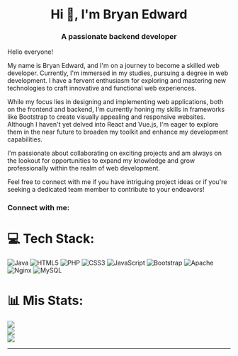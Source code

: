 <h1 align="center">Hi 👋, I'm Bryan Edward</h1>
<h3 align="center">A passionate backend developer</h3>
<p>Hello everyone!

My name is Bryan Edward, and I'm on a journey to become a skilled web developer. Currently, I'm immersed in my studies, pursuing a degree in web development. I have a fervent enthusiasm for exploring and mastering new technologies to craft innovative and functional web experiences.

While my focus lies in designing and implementing web applications, both on the frontend and backend, I'm currently honing my skills in frameworks like Bootstrap to create visually appealing and responsive websites. Although I haven't yet delved into React and Vue.js, I'm eager to explore them in the near future to broaden my toolkit and enhance my development capabilities.

I'm passionate about collaborating on exciting projects and am always on the lookout for opportunities to expand my knowledge and grow professionally within the realm of web development.

Feel free to connect with me if you have intriguing project ideas or if you're seeking a dedicated team member to contribute to your endeavors!
</p>
<h3 align="left">Connect with me:</h3>

# 💻 Tech Stack:
![Java](https://img.shields.io/badge/java-%23ED8B00.svg?style=for-the-badge&logo=openjdk&logoColor=white) ![HTML5](https://img.shields.io/badge/html5-%23E34F26.svg?style=for-the-badge&logo=html5&logoColor=white) ![PHP](https://img.shields.io/badge/php-%23777BB4.svg?style=for-the-badge&logo=php&logoColor=white) ![CSS3](https://img.shields.io/badge/css3-%231572B6.svg?style=for-the-badge&logo=css3&logoColor=white) ![JavaScript](https://img.shields.io/badge/javascript-%23323330.svg?style=for-the-badge&logo=javascript&logoColor=%23F7DF1E) ![Bootstrap](https://img.shields.io/badge/bootstrap-%238511FA.svg?style=for-the-badge&logo=bootstrap&logoColor=white) ![Apache](https://img.shields.io/badge/apache-%23D42029.svg?style=for-the-badge&logo=apache&logoColor=white) ![Nginx](https://img.shields.io/badge/nginx-%23009639.svg?style=for-the-badge&logo=nginx&logoColor=white) ![MySQL](https://img.shields.io/badge/mysql-%2300000f.svg?style=for-the-badge&logo=mysql&logoColor=white)
# 📊 Mis Stats:
![](https://github-readme-stats.vercel.app/api?username=BryantMagik&theme=dark&hide_border=false&include_all_commits=false&count_private=false)<br/>
![](https://github-readme-streak-stats.herokuapp.com/?user=BryantMagik&theme=dark&hide_border=false)<br/>
![](https://github-readme-stats.vercel.app/api/top-langs/?username=BryantMagik&theme=dark&hide_border=false&include_all_commits=false&count_private=false&layout=compact)

---

<!-- Proudly created with GPRM ( https://gprm.itsvg.in ) -->

